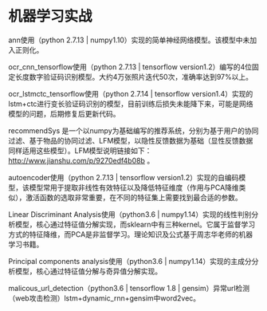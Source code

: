 # 机器学习实战

ann使用（python 2.7.13 | numpy1.10）实现的简单神经网络模型。该模型中未加入正则化。

ocr_cnn_tensorflow使用（python 2.7.13 | tensorflow version1.2）编写的4位固定长度数字验证码识别模型。大约4万张照片迭代50次，准确率达到97%以上。

ocr_lstmctc_tensorflow使用（python 2.7.14 | tensorflow version1.4）实现的lstm+ctc进行变长验证码识别的模型，目前训练后损失未能降下来，可能是网络模型的问题，后期修复后更新代码。

recommendSys 是一个以numpy为基础编写的推荐系统，分别为基于用户的协同过滤、基于物品的协同过滤、LFM模型，以隐性反馈数据为基础（显性反馈数据同样适用这些模型）。LFM模型说明链接如下：http://www.jianshu.com/p/9270edf4b08b 。

autoencoder使用（python 2.7.13 | tensorflow version1.2）实现的自编码模型，该模型常用于提取非线性有效特征以及降低特征维度（作用与PCA降维类似），激活函数的选取非常重要，在不同的特征集上需要找到最合适的参数。

Linear Discriminant Analysis使用（python3.6 | numpy1.14）实现的线性判别分析模型，核心通过特征值分解实现，而sklearn中有三种kernel。它属于监督学习方式的特征降维，而PCA是非监督学习。理论知识及公式基于周志华老师的机器学习书籍。

Principal components analysis使用（python3.6 | numpy1.14）实现的主成分分析模型，核心通过特征值分解与奇异值分解实现。

malicous_url_detection（python3.6 | tensorflow 1.8 | gensim）异常url检测（web攻击检测）lstm+dynamic_rnn+gensim中word2vec。
